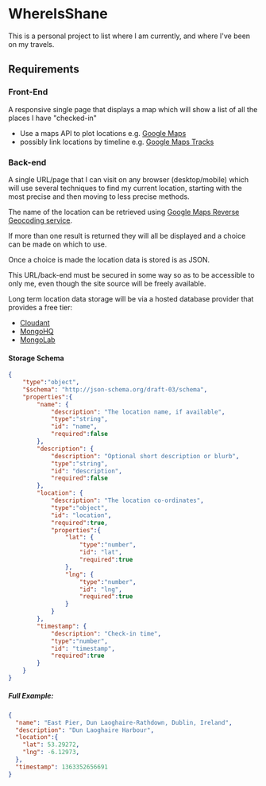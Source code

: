 # WhereIsShane

This is a personal project to list where I am currently, and where I've been on my travels.


## Requirements

### Front-End

A responsive single page that displays a map which will show a list of all the places I have "checked-in"

- Use a maps API to plot locations e.g. [Google Maps][1]
- possibly link locations by timeline e.g. [Google Maps Tracks][2]


### Back-end

A single URL/page that I can visit on any browser (desktop/mobile) which will use several techniques to find my current location, starting with the most precise and then moving to less precise methods.

The name of the location can be retrieved using [Google Maps Reverse Geocoding service][6].

If more than one result is returned they will all be displayed and a choice can be made on which to use.

Once a choice is made the location data is stored is as JSON.

This URL/back-end must be secured in some way so as to be accessible to only me, even though the site source will be freely available.

Long term location data storage will be via a hosted database provider that provides a free tier:

- [Cloudant][3]
- [MongoHQ][4]
- [MongoLab][5]


#### Storage Schema

``` json
{
    "type":"object",
    "$schema": "http://json-schema.org/draft-03/schema",
    "properties":{
        "name": {
            "description": "The location name, if available",
            "type":"string",
            "id": "name",
            "required":false
        },
        "description": {
            "description": "Optional short description or blurb",
            "type":"string",
            "id": "description",
            "required":false
        },
        "location": {
            "description": "The location co-ordinates",
            "type":"object",
            "id": "location",
            "required":true,
            "properties":{
                "lat": {
                    "type":"number",
                    "id": "lat",
                    "required":true
                },
                "lng": {
                    "type":"number",
                    "id": "lng",
                    "required":true
                }
            }
        },
        "timestamp": {
            "description": "Check-in time",
            "type":"number",
            "id": "timestamp",
            "required":true
        }
    }
}
```

##### Full Example:
``` json
{
  "name": "East Pier, Dun Laoghaire-Rathdown, Dublin, Ireland",
  "description": "Dun Laoghaire Harbour",
  "location":{
    "lat": 53.29272,
    "lng": -6.12973,
  },
  "timestamp": 1363352656691
}
```


 [0]: http://WhereIsShane.com
 [1]: https://developers.google.com/maps/
 [2]: https://developers.google.com/maps/documentation/tracks/
 [3]: https://cloudant.com
 [4]: https://www.mongohq.com
 [5]: https://mongolab.com/
 [6]: https://developers.google.com/maps/documentation/geocoding/#ReverseGeocoding
